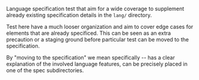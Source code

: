 Language specification test that aim for a wide coverage to supplement
already existing specification details in the `lang/` directory.

Test here have a much looser organization and aim to cover edge cases
for elements that are already specificed. This can be seen as an extra
precaution or a staging ground before particular test can be moved to
the specification.

By "moving to the specification" we mean specifically -- has a clear 
explanation of the involved language features, can be precisely placed 
in one of the spec subdirectories. 